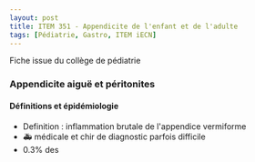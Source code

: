 ```yaml
---
layout: post
title: ITEM 351 - Appendicite de l'enfant et de l'adulte
tags: [Pédiatrie, Gastro, ITEM iECN]
---
```


Fiche issue du collège de pédiatrie

### Appendicite aiguë et péritonites

#### Définitions et épidémiologie

- Definition : inflammation brutale de l'appendice vermiforme
- :ambulance: médicale et chir de diagnostic parfois difficile
- 0.3% des 

